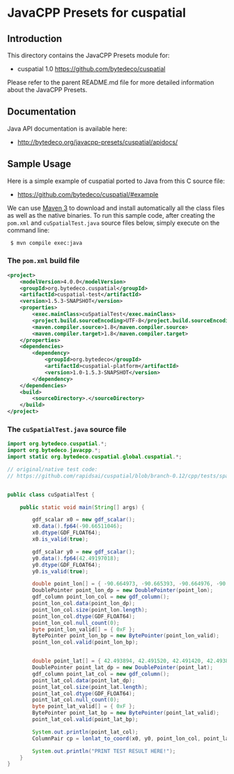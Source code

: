 JavaCPP Presets for cuspatial
=============================

Introduction
------------
This directory contains the JavaCPP Presets module for:

 * cuspatial 1.0  https://github.com/bytedeco/cuspatial

Please refer to the parent README.md file for more detailed information about the JavaCPP Presets.


Documentation
-------------
Java API documentation is available here:

 * http://bytedeco.org/javacpp-presets/cuspatial/apidocs/


Sample Usage
------------
Here is a simple example of cuspatial ported to Java from this C source file:

 * https://github.com/bytedeco/cuspatial/#example

We can use [Maven 3](http://maven.apache.org/) to download and install automatically all the class files as well as the native binaries. To run this sample code, after creating the `pom.xml` and `cuSpatialTest.java` source files below, simply execute on the command line:
```bash
 $ mvn compile exec:java
```

### The `pom.xml` build file
```xml
<project>
    <modelVersion>4.0.0</modelVersion>
    <groupId>org.bytedeco.cuspatial</groupId>
    <artifactId>cuspatial-test</artifactId>
    <version>1.5.3-SNAPSHOT</version>
    <properties>
        <exec.mainClass>cuSpatialTest</exec.mainClass>
        <project.build.sourceEncoding>UTF-8</project.build.sourceEncoding>
        <maven.compiler.source>1.8</maven.compiler.source>
        <maven.compiler.target>1.8</maven.compiler.target>
    </properties>
    <dependencies>
        <dependency>
            <groupId>org.bytedeco</groupId>
            <artifactId>cuspatial-platform</artifactId>
            <version>1.0-1.5.3-SNAPSHOT</version>
        </dependency>
    </dependencies>
    <build>
        <sourceDirectory>.</sourceDirectory>
    </build>
</project>
```

### The `cuSpatialTest.java` source file
```java
import org.bytedeco.cuspatial.*;
import org.bytedeco.javacpp.*;
import static org.bytedeco.cuspatial.global.cuspatial.*;

// original/native test code:
// https://github.com/rapidsai/cuspatial/blob/branch-0.12/cpp/tests/spatial/coordinate_transform_toy.cu


public class cuSpatialTest {

    public static void main(String[] args) {

        gdf_scalar x0 = new gdf_scalar();
        x0.data().fp64(-90.66511046);
        x0.dtype(GDF_FLOAT64);
        x0.is_valid(true);

        gdf_scalar y0 = new gdf_scalar();
        y0.data().fp64(42.49197018);
        y0.dtype(GDF_FLOAT64);
        y0.is_valid(true);

        double point_lon[] = { -90.664973, -90.665393, -90.664976, -90.664537 };
        DoublePointer point_lon_dp = new DoublePointer(point_lon);
        gdf_column point_lon_col = new gdf_column();
        point_lon_col.data(point_lon_dp);
        point_lon_col.size(point_lon.length);
        point_lon_col.dtype(GDF_FLOAT64);
        point_lon_col.null_count(0);
        byte point_lon_valid[] = { 0xF };
        BytePointer point_lon_bp = new BytePointer(point_lon_valid);
        point_lon_col.valid(point_lon_bp);


        double point_lat[] = { 42.493894, 42.491520, 42.491420, 42.493823 };
        DoublePointer point_lat_dp = new DoublePointer(point_lat);
        gdf_column point_lat_col = new gdf_column();
        point_lat_col.data(point_lat_dp);
        point_lat_col.size(point_lat.length);
        point_lat_col.dtype(GDF_FLOAT64);
        point_lat_col.null_count(0);
        byte point_lat_valid[] = { 0xF };
        BytePointer point_lat_bp = new BytePointer(point_lat_valid);
        point_lat_col.valid(point_lat_bp);

        System.out.println(point_lat_col);
        ColumnPair cp = lonlat_to_coord(x0, y0, point_lon_col, point_lat_col);

        System.out.println("PRINT TEST RESULT HERE!");
    }
}
```

